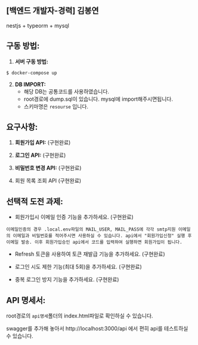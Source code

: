 ## [백엔드 개발자-경력] 김봉연

nestjs + typeorm + mysql

## **구동 방법:**

1. **서버 구동 방법:**

```bash
$ docker-compose up
```

2. **DB IMPORT:**
    - 해당 DB는 공통코드를 사용하였습니다.
    - root경로에 dump.sql이 있습니다. mysql에 import해주시면됩니다.
    - 스키마명은 `resourse` 입니다.

## **요구사항:**

1. **회원가입 API:** (구현완료)


2. **로그인 API:** (구현완료)


3. **비밀번호 변경 API:** (구현완료)


4. 회원 목록 조회 API (구현완료)


## **선택적 도전 과제:**

- 회원가입시 이메일 인증 기능을 추가하세요. (구현완료)

`이메일인증의 경우 .local.env파일의 MAIL_USER, MAIL_PASS에 각각
smtp지원 이메일의 이메일과 비밀번호를 적어주시면 사용하실 수 있습니다.
api에서 "회원가입신청" 실행 후 이메일 발송.
이후 회원가입승인 api에서 코드를 입력하여 실행하면 회원가입이 됩니다.`

- Refresh 토큰을 사용하여 토큰 재발급 기능을 추가하세요. (구현완료)


- 로그인 시도 제한 기능(최대 5회)을 추가하세요. (구현완료)


- 중복 로그인 방지 기능을 추가하세요. (구현완료)

## **API 명세서:**

root경로의 `api명세`폴더의 index.html파일로 확인하실 수 있습니다.

swagger를 추가해 놓아서 http://localhost:3000/api 에서 편히 api를 테스트하실 수 있습니다.
